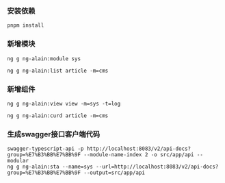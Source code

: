 
### 安装依赖
```shell
pnpm install
```

### 新增模块
```shell
ng g ng-alain:module sys
```

```shell
ng g ng-alain:list article -m=cms
```
### 新增组件

```
ng g ng-alain:view view -m=sys -t=log
```

```shell
ng g ng-alain:curd article -m=cms
```


### 生成swagger接口客户端代码
```shell
swagger-typescript-api -p http://localhost:8083/v2/api-docs?group=%E7%B3%BB%E7%BB%9F --module-name-index 2 -o src/app/api --modular
ng g ng-alain:sta --name=sys --url=http://localhost:8083/v2/api-docs?group=%E7%B3%BB%E7%BB%9F --output=src/app/api
```

